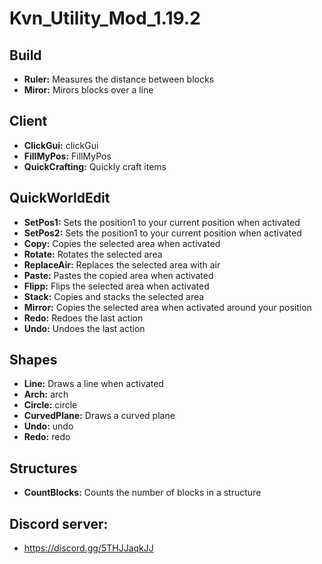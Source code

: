 # Kvn_Utility_Mod_1.19.2

## Build
- **Ruler:** Measures the distance between blocks
- **Miror:** Mirors blocks over a line

## Client
- **ClickGui:** clickGui
- **FillMyPos:** FillMyPos
- **QuickCrafting:** Quickly craft items

## QuickWorldEdit
- **SetPos1:** Sets the position1 to your current position when activated
- **SetPos2:** Sets the position1 to your current position when activated
- **Copy:** Copies the selected area when activated
- **Rotate:** Rotates the selected area
- **ReplaceAir:** Replaces the selected area with air
- **Paste:** Pastes the copied area when activated
- **Flipp:** Flips the selected area when activated
- **Stack:** Copies and stacks the selected area
- **Mirror:** Copies the selected area when activated around your position
- **Redo:** Redoes the last action
- **Undo:** Undoes the last action

## Shapes
- **Line:** Draws a line when activated
- **Arch:** arch
- **Circle:** circle
- **CurvedPlane:** Draws a curved plane
- **Undo:** undo
- **Redo:** redo

## Structures
- **CountBlocks:** Counts the number of blocks in a structure


## Discord server:
- https://discord.gg/5THJJaqkJJ

